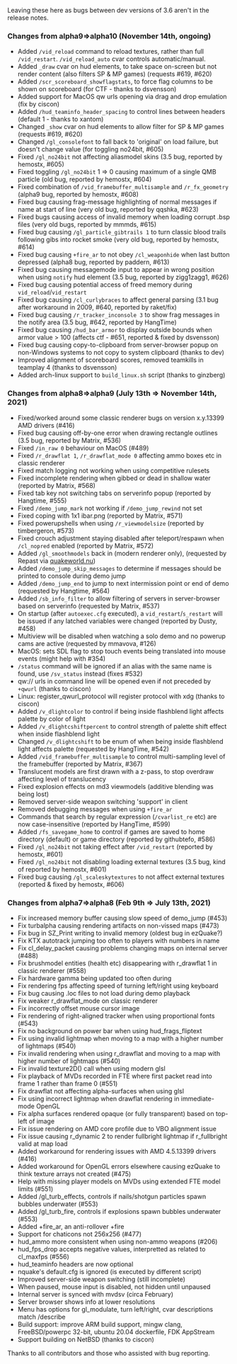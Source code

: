 Leaving these here as bugs between dev versions of 3.6 aren't in the release notes.

### Changes from alpha9=>alpha10 (November 14th, ongoing)

- Added `/vid_reload` command to reload textures, rather than full `/vid_restart`.  `/vid_reload_auto` cvar controls automatic/manual.
- Added `_draw` cvar on hud elements, to take space on-screen but not render content (also filters SP & MP games) (requests #619, #620)
- Added `/scr_scoreboard_showflagstats`, to force flag columns to be shown on scoreboard (for CTF - thanks to dsvensson)
- Added support for MacOS qw urls opening via drag and drop emulation (fix by ciscon)
- Added `/hud_teaminfo_header_spacing` to control lines between headers (default 1 - thanks to xantom)
- Changed `_show` cvar on hud elements to allow filter for SP & MP games (requests #619, #620)
- Changed `/gl_consolefont` to fall back to 'original' on load failure, but doesn't change value (for toggling no24bit, #605)
- Fixed `/gl_no24bit` not affecting aliasmodel skins (3.5 bug, reported by hemostx, #605)
- Fixed toggling `/gl_no24bit` 1 => 0 causing maximum of a single QMB particle (old bug, reported by hemostx, #604)
- Fixed combination of `/vid_framebuffer_multisample` and `/r_fx_geometry` (alpha9 bug, reported by hemostx, #608)
- Fixed bug causing frag-message highlighting of normal messages if name at start of line (very old bug, reported by qqshka, #623)
- Fixed bugs causing access of invalid memory when loading corrupt .bsp files (very old bugs, reported by mmmds, #615)
- Fixed bug causing `/gl_particle_gibtrails 1` to turn classic blood trails following gibs into rocket smoke (very old bug, reported by hemostx, #614)
- Fixed bug causing `+fire_ar` to not obey `/cl_weaponhide` when last button depressed (alpha8 bug, reported by paddern, #613)
- Fixed bug causing messagemode input to appear in wrong position when using `notify` hud element (3.5 bug, reported by zigg1zagg1, #626)
- Fixed bug causing potential access of freed memory during `vid_reload`/`vid_restart`
- Fixed bug causing `/cl_curlybraces` to affect general parsing (3.1 bug after workaround in 2009, #640, reported by raket/fix)
- Fixed bug causing `/r_tracker_inconsole 3` to show frag messages in the notify area (3.5 bug, #642, reported by HangTime)
- Fixed bug causing `/hud_bar_armor` to display outside bounds when armor value > 100 (affects ctf - #651, reported & fixed by dsvensson)
- Fixed bug causing copy-to-clipboard from server-browser popup on non-Windows systems to not copy to system clipboard (thanks to dev)
- Improved alignment of scoreboard scores, removed teamkills in teamplay 4 (thanks to dsvensson)
- Added arch-linux support to `build_linux.sh` script (thanks to ginzberg)

### Changes from alpha8=>alpha9 (July 13th => November 14th, 2021)

- Fixed/worked around some classic renderer bugs on version x.y.13399 AMD drivers (#416)
- Fixed bug causing off-by-one error when drawing rectangle outlines (3.5 bug, reported by Matrix, #536)
- Fixed `/in_raw 0` behaviour on MacOS (#489)
- Fixed `/r_drawflat 1`, `/r_drawflat_mode 0` affecting ammo boxes etc in classic renderer
- Fixed match logging not working when using competitive rulesets
- Fixed incomplete rendering when gibbed or dead in shallow water (reported by Matrix, #568)
- Fixed tab key not switching tabs on serverinfo popup (reported by Hangtime, #555)
- Fixed `/demo_jump_mark` not working if `/demo_jump_rewind` not set
- Fixed coping with 1x1 ibar.png (reported by Matrix, #571)
- Fixed powerupshells when using `/r_viewmodelsize` (reported by timbergeron, #573)
- Fixed crouch adjustment staying disabled after teleport/respawn when `/cl_nopred` enabled (reported by Matrix, #572)
- Added `/gl_smoothmodels` back in (modern renderer only), (requested by Repast via [quakeworld.nu](https://www.quakeworld.nu/forum/topic/7508/why-is-the-command-glsmoothmodels-r))
- Added `/demo_jump_skip_messages` to determine if messages should be printed to console during demo jump
- Added `/demo_jump_end` to jump to next intermission point or end of demo (requested by Hangtime, #564)
- Added `/sb_info_filter` to allow filtering of servers in server-browser based on serverinfo (requested by Matrix, #537)
- On startup (after `autoexec.cfg` executed), a `vid_restart`/`s_restart` will be issued if any latched variables were changed (reported by Dusty, #458)
- Multiview will be disabled when watching a solo demo and no powerup cams are active (requested by mmavova, #126)
- MacOS: sets SDL flag to stop touch events being translated into mouse events (might help with #354)
- `/status` command will be ignored if an alias with the same name is found, use `/sv_status` instead (fixes #532)
- qw:// urls in command line will be opened even if not preceded by `+qwurl` (thanks to ciscon)
- Linux: register_qwurl_protocol will register protocol with xdg (thanks to ciscon)
- Added `/v_dlightcolor` to control if being inside flashblend light affects palette by color of light
- Added `/v_dlightcshiftpercent` to control strength of palette shift effect when inside flashblend light
- Changed `/v_dlightcshift` to be enum of when being inside flashblend light affects palette (requested by HangTime, #542)
- Added `/vid_framebuffer_multisample` to control multi-sampling level of the framebuffer (reported by Matrix, #367)
- Translucent models are first drawn with a z-pass, to stop overdraw affecting level of translucency
- Fixed explosion effects on md3 viewmodels (additive blending was being lost)
- Removed server-side weapon switching 'support' in client
- Removed debugging messages when using `+fire_ar`
- Commands that search by regular expression (`/cvarlist_re` etc) are now case-insensitive (reported by HangTime, #599)
- Added `/fs_savegame_home` to control if games are saved to home directory (default) or game directory (reported by githubtefo, #586)
- Fixed `/gl_no24bit` not taking effect after `/vid_restart` (reported by hemostx, #601)
- Fixed `/gl_no24bit` not disabling loading external textures (3.5 bug, kind of reported by hemostx, #601)
- Fixed bug causing `/gl_scaleskytextures` to not affect external textures (reported & fixed by hemostx, #606)

### Changes from alpha7=>alpha8 (Feb 9th => July 13th, 2021)

- Fix increased memory buffer causing slow speed of demo_jump (#453)
- Fix turbalpha causing rendering artifacts on non-vissed maps (#473)
- Fix bug in SZ_Print writing to invalid memory (oldest bug in ezQuake?)
- Fix KTX autotrack jumping too often to players with numbers in name
- Fix cl_delay_packet causing problems changing maps on internal server (#488)
- Fix brushmodel entities (health etc) disappearing with r_drawflat 1 in classic renderer (#558)
- Fix hardware gamma being updated too often during 
- Fix rendering fps affecting speed of turning left/right using keyboard
- Fix bug causing .loc files to not load during demo playback
- Fix weaker r_drawflat_mode on classic renderer
- Fix incorrectly offset mouse cursor image
- Fix rendering of right-aligned tracker when using proportional fonts (#543)
- Fix no background on power bar when using hud_frags_fliptext
- Fix using invalid lightmap when moving to a map with a higher number of lightmaps (#540)
- Fix invalid rendering when using r_drawflat and moving to a map with higher number of lightmaps (#540)
- Fix invalid texture2D() call when using modern glsl
- Fix playback of MVDs recorded in FTE where first packet read into frame 1 rather than frame 0 (#551)
- Fix drawflat not affecting alpha-surfaces when using glsl
- Fix using incorrect lightmap when drawflat rendering in immediate-mode OpenGL
- Fix alpha surfaces rendered opaque (or fully transparent) based on top-left of image
- Fix issue rendering on AMD core profile due to VBO alignment issue
- Fix issue causing r_dynamic 2 to render fullbright lightmap if r_fullbright valid at map load
- Added workaround for rendering issues with AMD 4.5.13399 drivers (#416)
- Added workaround for OpenGL errors elsewhere causing ezQuake to think texture arrays not created (#475)
- Help with missing player models on MVDs using extended FTE model limits (#551)
- Added /gl_turb_effects, controls if nails/shotgun particles spawn bubbles underwater (#553)
- Added /gl_turb_fire, controls if explosions spawn bubbles underwater (#553)
- Added +fire_ar, an anti-rollover +fire
- Support for chaticons not 256x256 (#477)
- hud_ammo more consistent when using non-ammo weapons (#206)
- hud_fps_drop accepts negative values, interpretted as related to cl_maxfps (#556)
- hud_teaminfo headers are now optional
- nquake's default.cfg is ignored (is executed by different script)
- Improved server-side weapon switching (still incomplete)
- When paused, mouse input is disabled, not hidden until unpaused
- Internal server is synced with mvdsv (circa February)
- Server browser shows info at lower resolutions
- Menu has options for gl_modulate, turn left/right, cvar descriptions match /describe
- Build support: improve ARM build support, mingw clang, FreeBSD/powerpc 32-bit, ubuntu 20.04 dockerfile, FDK AppStream
- Support building on NetBSD (thanks to ciscon)

Thanks to all contributors and those who assisted with bug reporting.
